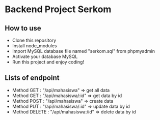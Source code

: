 # Backend Project Serkom

## How to use
* Clone this repository
* Install node_modules
* Import MySQL database file named "serkom.sql" from phpmyadmin
* Activate your database MySQL
* Run this project and enjoy coding!

## Lists of endpoint
* Method GET : "/api/mahasiswa" => get all data
* Method GET : "/api/mahasiswa/:id" => get data by id
* Method POST : "/api/mahasiswa" => create data
* Method PUT : "/api/mahasiswa/:id" => update data by id
* Method DELETE : "/api/mahasiswa:/id" => delete data by id
